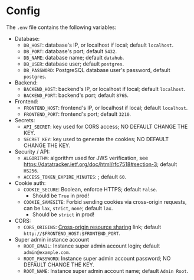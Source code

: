 # Config

The `.env` file contains the following variables:

- Database:
    - `DB_HOST`: database's IP, or localhost if local; default `localhost`.
    - `DB_PORT`: database's port; default `5432`.
    - `DB_NAME`: database name; default `datahub`.
    - `DB_USER`: database user; default `postgres`.
    - `DB_PASSWORD`: PostgreSQL database user's password, default `postgres`.
- Backend:
    - `BACKEND_HOST`: backend's IP, or localhost if local; default `localhost`.
    - `BACKEND_PORT`: backend's port; default `8765`.
- Frontend:
    - `FRONTEND_HOST`: frontend's IP, or localhost if local; default `localhost`.
    - `FRONTEND_PORT`: frontend's port; default `3210`.
- Secrets:
    - `API_SECRET`: key used for CORS access; NO DEFAULT CHANGE THE KEY.
    - `SECRET_KEY`: key used to generate the cookies; NO DEFAULT CHANGE THE KEY.
- Security / API:
    - `ALGORITHM`: algorithm used for JWS verification, see https://datatracker.ietf.org/doc/html/rfc7518#section-3; default `HS256`.
    - `ACCESS_TOKEN_EXPIRE_MINUTES`: ; default `60`.
- Cookie auth:
    - `COOKIE_SECURE`: Boolean, enforce HTTPS; default `False`.
        - Should be `True` in prod!
    - `COOKIE_SAMESITE`: Forbid sending cookies via cross-origin requests, can be `lax`, `strict`, `none`; default `lax`.
        - Should be `strict` in prod!
- CORS:
    - `CORS_ORIGINS`: [Cross-origin resource sharing](https://en.wikipedia.org/wiki/Cross-origin_resource_sharing) link; default `http://$FRONTEND_HOST:$FRONTEND_PORT`.
- Super admin instance account
    - `ROOT_EMAIL`: Instance super admin account login; default `admin@example.com`.
    - `ROOT_PASSWORD`: Instance super admin account password; NO DEFAULT CHANGE THE KEY.
    - `ROOT_NAME`: Instance super admin account name; default `Admin Root`.
